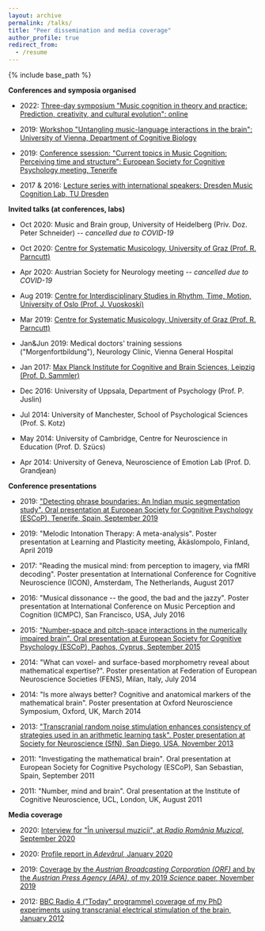 ```yaml
---
layout: archive
permalink: /talks/
title: "Peer dissemination and media coverage"
author_profile: true
redirect_from:
  - /resume
---
```


{% include base_path %}

**Conferences and symposia organised**

- 2022: [Three-day symposium "Music cognition in theory and practice: Prediction, creativity, and cultural evolution": online](https://sites.google.com/view/escopmusiccognition/)

- 2019: [Workshop "Untangling music-language interactions in the brain": University of Vienna, Department of Cognitive Biology](https://github.com/wildetudor/wildetudor.github.io/blob/master/_talks/musicLanguage_worskhop_Dec2019___programme.pdf)

- 2019: [Conference ssession: "Current topics in Music Cognition: Perceiving time and structure": European Society for Cognitive Psychology meeting, Tenerife](https://www.escop.eu/files/files/escop2019-abstracts.pdf)

- 2017 & 2016: [Lecture series with international speakers: Dresden Music Cognition Lab, TU Dresden](https://www.facebook.com/events/838435002959658/)

**Invited talks (at conferences, labs)**

- Oct 2020: Music and Brain group, University of Heidelberg (Priv. Doz. Peter Schneider) *-- cancelled due to COVID-19*

- Oct 2020: [Centre for Systematic Musicology, University of Graz (Prof. R. Parncutt)](https://homepage.uni-graz.at/de/richard.parncutt/weekly-seminar/)

- Apr 2020: Austrian Society for Neurology meeting *-- cancelled due to COVID-19*

- Aug 2019: [Centre for Interdisciplinary Studies in Rhythm, Time, Motion, University of Oslo (Prof. J. Vuoskoski)](https://www.uio.no/ritmo/english/news-and-events/events/food-and-paper/2019/popescu/index.html)

- Mar 2019: [Centre for Systematic Musicology, University of Graz (Prof. R. Parncutt)](https://homepage.uni-graz.at/de/richard.parncutt/weekly-seminar/)

- Jan&Jun 2019: Medical doctors' training sessions ("Morgenfortbildung"), Neurology Clinic, Vienna General Hospital

- Jan 2017: [Max Planck Institute for Cognitive and Brain Sciences, Leipzig (Prof. D. Sammler)](https://imprs-neurocom.mpg.de/events/8407/167961)

- Dec 2016: University of Uppsala, Department of Psychology (Prof. P. Juslin)

- Jul 2014: University of Manchester, School of Psychological Sciences (Prof. S. Kotz)

- May 2014: University of Cambridge, Centre for Neuroscience in Education (Prof. D. Szücs)

- Apr 2014: University of Geneva, Neuroscience of Emotion Lab (Prof. D. Grandjean)

**Conference presentations**

- 2019: ["Detecting phrase boundaries: An Indian music segmentation study". Oral presentation at European Society for Cognitive Psychology (ESCoP), Tenerife, Spain, September 2019](https://www.escop.eu/files/files/escop2019-abstracts.pdf)

- 2019: "Melodic Intonation Therapy: A meta-analysis". Poster presentation at Learning and Plasticity meeting, Äkäslompolo, Finland, April 2019

- 2017: "Reading the musical mind: from perception to imagery, via fMRI decoding". Poster presentation at International Conference for Cognitive Neuroscience (ICON), Amsterdam, The Netherlands, August 2017

- 2016: "Musical dissonance -- the good, the bad and the jazzy". Poster presentation at International Conference on Music Perception and Cognition (ICMPC), San Francisco, USA, July 2016

- 2015: ["Number-space and pitch-space interactions in the numerically impaired brain". Oral presentation at European Society for Cognitive Psychology (ESCoP), Paphos, Cyprus, September 2015](https://escop2015.sched.com/event/4826/spatial-cognition)

- 2014: "What can voxel- and surface-based morphometry reveal about mathematical expertise?". Poster presentation at Federation of European Neuroscience Societies (FENS), Milan, Italy, July 2014

- 2014: "Is more always better? Cognitive and anatomical markers of the mathematical brain". Poster presentation at Oxford Neuroscience Symposium, Oxford, UK, March 2014

- 2013: ["Transcranial random noise stimulation enhances consistency of strategies used in an arithmetic learning task". Poster presentation at Society for Neuroscience (SfN), San Diego, USA, November 2013](https://www.sfn.org/~/media/SfN/Documents/Annual%20Meeting/FinalProgram/NS2013/DailyBooks2013/AM13Book2_FridaySaturday.ashx)

- 2011: "Investigating the mathematical brain". Oral presentation at European Society for Cognitive Psychology (ESCoP), San Sebastian, Spain, September 2011

- 2011: "Number, mind and brain". Oral presentation at the Institute of Cognitive Neuroscience, UCL, London, UK, August 2011

**Media coverage**

- 2020: [Interview for "În universul muzicii", at *Radio România Muzical*, September 2020](https://www.romania-muzical.ro/emisiuni/es.htm?sh=16&ed=228621&arh=1&y=2020)

- 2020: [Profile report in *Adevărul*, January 2020](https://adevarul.ro/locale/cluj-napoca/romanul-preda-psihologia-muzicii-viena-In-romania-nu-exista-traditie-studiul-empiric-psihologiei-muzicii-1_5e209c0d5163ec42712dea03/index.html)

- 2019: [Coverage by the *Austrian Broadcasting Corporation (ORF)* and by the *Austrian Press Agency (APA)*, of my 2019 *Science* paper, November 2019](https://science.orf.at/v2/stories/2994714/)

- 2012: [BBC Radio 4 ("Today" programme) coverage of my PhD experiments using transcranial electrical stimulation of the brain, January 2012](http://news.bbc.co.uk/today/hi/today/newsid_9687000/9687032.stm)
